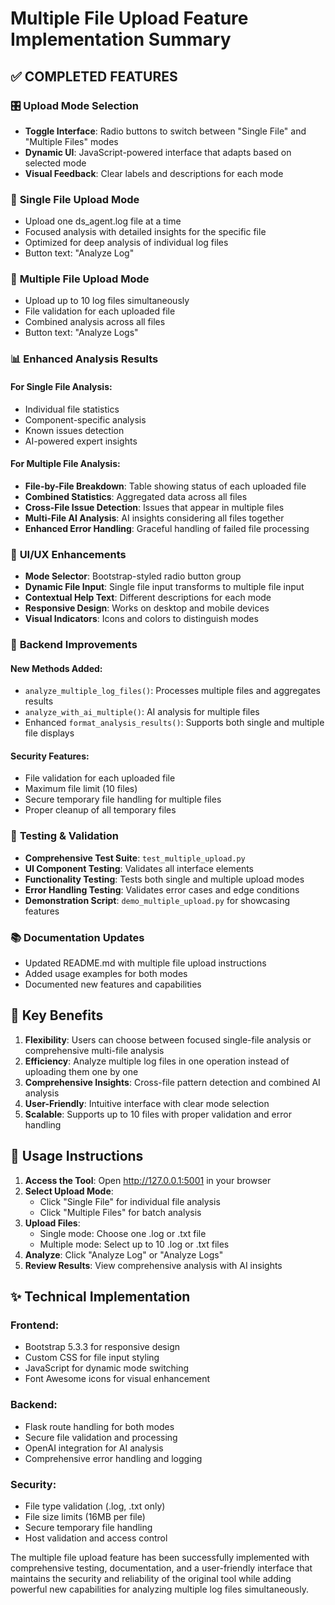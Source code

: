 # Multiple File Upload Feature Implementation Summary

## ✅ COMPLETED FEATURES

### 🎛️ **Upload Mode Selection**
- **Toggle Interface**: Radio buttons to switch between "Single File" and "Multiple Files" modes
- **Dynamic UI**: JavaScript-powered interface that adapts based on selected mode
- **Visual Feedback**: Clear labels and descriptions for each mode

### 📁 **Single File Upload Mode**
- Upload one ds_agent.log file at a time
- Focused analysis with detailed insights for the specific file
- Optimized for deep analysis of individual log files
- Button text: "Analyze Log"

### 📂 **Multiple File Upload Mode**
- Upload up to 10 log files simultaneously
- File validation for each uploaded file
- Combined analysis across all files
- Button text: "Analyze Logs"

### 📊 **Enhanced Analysis Results**

#### For Single File Analysis:
- Individual file statistics
- Component-specific analysis
- Known issues detection
- AI-powered expert insights

#### For Multiple File Analysis:
- **File-by-File Breakdown**: Table showing status of each uploaded file
- **Combined Statistics**: Aggregated data across all files
- **Cross-File Issue Detection**: Issues that appear in multiple files
- **Multi-File AI Analysis**: AI insights considering all files together
- **Enhanced Error Handling**: Graceful handling of failed file processing

### 🎨 **UI/UX Enhancements**
- **Mode Selector**: Bootstrap-styled radio button group
- **Dynamic File Input**: Single file input transforms to multiple file input
- **Contextual Help Text**: Different descriptions for each mode
- **Responsive Design**: Works on desktop and mobile devices
- **Visual Indicators**: Icons and colors to distinguish modes

### 🔧 **Backend Improvements**

#### New Methods Added:
- `analyze_multiple_log_files()`: Processes multiple files and aggregates results
- `analyze_with_ai_multiple()`: AI analysis for multiple files
- Enhanced `format_analysis_results()`: Supports both single and multiple file displays

#### Security Features:
- File validation for each uploaded file
- Maximum file limit (10 files)
- Secure temporary file handling for multiple files
- Proper cleanup of all temporary files

### 🧪 **Testing & Validation**
- **Comprehensive Test Suite**: `test_multiple_upload.py`
- **UI Component Testing**: Validates all interface elements
- **Functionality Testing**: Tests both single and multiple upload modes
- **Error Handling Testing**: Validates error cases and edge conditions
- **Demonstration Script**: `demo_multiple_upload.py` for showcasing features

### 📚 **Documentation Updates**
- Updated README.md with multiple file upload instructions
- Added usage examples for both modes
- Documented new features and capabilities

## 🎯 **Key Benefits**

1. **Flexibility**: Users can choose between focused single-file analysis or comprehensive multi-file analysis
2. **Efficiency**: Analyze multiple log files in one operation instead of uploading them one by one
3. **Comprehensive Insights**: Cross-file pattern detection and combined AI analysis
4. **User-Friendly**: Intuitive interface with clear mode selection
5. **Scalable**: Supports up to 10 files with proper validation and error handling

## 🚀 **Usage Instructions**

1. **Access the Tool**: Open http://127.0.0.1:5001 in your browser
2. **Select Upload Mode**:
   - Click "Single File" for individual file analysis
   - Click "Multiple Files" for batch analysis
3. **Upload Files**:
   - Single mode: Choose one .log or .txt file
   - Multiple mode: Select up to 10 .log or .txt files
4. **Analyze**: Click "Analyze Log" or "Analyze Logs"
5. **Review Results**: View comprehensive analysis with AI insights

## ✨ **Technical Implementation**

### Frontend:
- Bootstrap 5.3.3 for responsive design
- Custom CSS for file input styling
- JavaScript for dynamic mode switching
- Font Awesome icons for visual enhancement

### Backend:
- Flask route handling for both modes
- Secure file validation and processing
- OpenAI integration for AI analysis
- Comprehensive error handling and logging

### Security:
- File type validation (.log, .txt only)
- File size limits (16MB per file)
- Secure temporary file handling
- Host validation and access control

The multiple file upload feature has been successfully implemented with comprehensive testing, documentation, and a user-friendly interface that maintains the security and reliability of the original tool while adding powerful new capabilities for analyzing multiple log files simultaneously.
